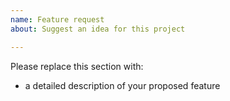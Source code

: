 ```yaml
---
name: Feature request
about: Suggest an idea for this project

---
```


Please replace this section with:
- a detailed description of your proposed feature
